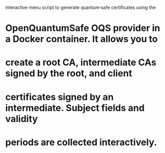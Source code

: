 Interactive menu script to generate quantum‑safe certificates using the
# OpenQuantumSafe OQS provider in a Docker container.  It allows you to
# create a root CA, intermediate CAs signed by the root, and client
# certificates signed by an intermediate.  Subject fields and validity
# periods are collected interactively.
